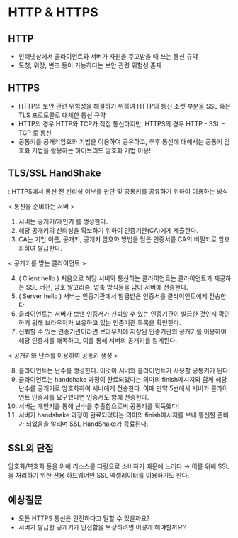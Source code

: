 # HTTP & HTTPS

## HTTP

- 인터넷상에서 클라이언트와 서버가 자원을 주고받을 때 쓰는 통신 규약
- 도청, 위장, 변조 등이 가능하다는 보안 관련 위험성 존재

## HTTPS

- HTTP의 보안 관련 위험성을 해결하기 위하여 HTTP의 통신 소켓 부분을 SSL 혹은 TLS 프로토콜로 대체한 통신 규약
- HTTP의 경우 HTTP와 TCP가 직접 통신하지만, HTTPS의 경우 HTTP - SSL - TCP 로 통신
- 공통키를 공개키암호화 기법을 이용하여 공유하고, 추후 통신에 대해서는 공통키 암호화 기법을 활용하는 하이브리드 암호화 기법 이용!

## TLS/SSL HandShake

: HTTPS에서 통신 전 신뢰성 여부를 판단 및 공통키를 공유하기 위하여 이용하는 방식

< 통신을 준비하는 서버 >

1. 서버는 공개키/개인키 를 생성한다.
2. 해당 공개키의 신뢰성을 확보하기 위하여 인증기관(CA)에게 제출한다.
3. CA는 기업 이름, 공개키, 공개키 암호화 방법을 담은 인증서를 CA의 비밀키로 암호화하여 발급한다.

< 공개키를 받는 클라이언트 >

4. ( Client hello ) 처음으로 해당 서버와 통신하는 클라이언트는 클라이언트가 제공하는 SSL 버전, 암호 알고리즘, 압축 방식등을 담아 서버에 전송한다.
5. ( Server hello ) 서버는 인증기관에서 발급받은 인증서를 클라이언트에게 전송한다.
6. 클라이언트는 서버가 보낸 인증서가 신뢰할 수 있는 인증기관이 발급한 것인지 확인하기 위해 브라우저가 보유하고 있는 인증기관 목록을 확인한다.
7. 신뢰할 수 있는 인증기관이라면 브라우저에 저장된 인증기관의 공개키를 이용하여 해당 인증서를 해독하고, 이를 통해 서버의 공개키를 알게된다.

< 공개키와 난수를 이용하여 공통키 생성 >

8. 클라이언트는 난수를 생성한다. 이것이 서버와 클라이언트가 사용할 공통키가 된다!
9. 클라이언트는 handshake 과정이 완료되었다는 의미의 finish메시지와 함께 해당 난수를 공개키로 암호화하여 서버에게 전송한다. 이때 만약 5번에서 서버가 클라이언트 인증서를 요구했다면 인증서도 함께
   전송한다.
10. 서버는 개인키를 통해 난수를 추출함으로써 공통키를 획득했다!
11. 서버가 handshake 과정이 완료되었다는 의미의 finish메시지를 보내 통신할 준비가 되었음을 알리며 SSL HandShake가 종료된다.

## SSL의 단점

암호화/복호화 등을 위해 리소스를 다량으로 소비하기 때문에 느리다
→ 이를 위해 SSL을 처리하기 위한 전용 하드웨어인 SSL 엑셀레이터를 이용하기도 한다.

## 예상질문

- 모든 HTTPS 통신은 안전하다고 말할 수 있을까요?
- 서버가 발급한 공개키가 안전함을 보장하려면 어떻게 해야할까요?
